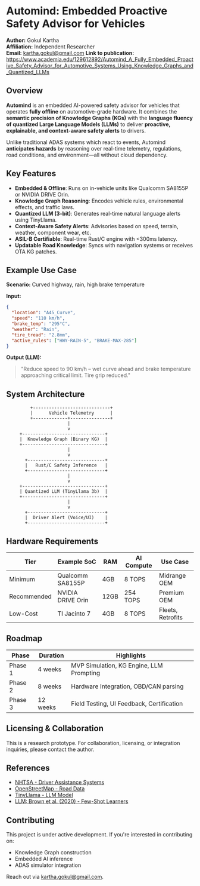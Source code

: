 
# Automind: Embedded Proactive Safety Advisor for Vehicles

**Author:** Gokul Kartha  
**Affiliation:** Independent Researcher  
**Email:** kartha.gokul@gmail.com 
**Link to publication:** https://www.academia.edu/129612892/Automind_A_Fully_Embedded_Proactive_Safety_Advisor_for_Automotive_Systems_Using_Knowledge_Graphs_and_Quantized_LLMs 
## Overview

**Automind** is an embedded AI-powered safety advisor for vehicles that operates **fully offline** on automotive-grade hardware. It combines the **semantic precision of Knowledge Graphs (KGs)** with the **language fluency of quantized Large Language Models (LLMs)** to deliver **proactive, explainable, and context-aware safety alerts** to drivers.

Unlike traditional ADAS systems which react to events, Automind **anticipates hazards** by reasoning over real-time telemetry, regulations, road conditions, and environment—all without cloud dependency.

## Key Features

- **Embedded & Offline**: Runs on in-vehicle units like Qualcomm SA8155P or NVIDIA DRIVE Orin.
- **Knowledge Graph Reasoning**: Encodes vehicle rules, environmental effects, and traffic laws.
- **Quantized LLM (3-bit)**: Generates real-time natural language alerts using TinyLlama.
- **Context-Aware Safety Alerts**: Advisories based on speed, terrain, weather, component wear, etc.
- **ASIL-B Certifiable**: Real-time Rust/C engine with <300ms latency.
- **Updatable Road Knowledge**: Syncs with navigation systems or receives OTA KG patches.


## Example Use Case

**Scenario:** Curved highway, rain, high brake temperature

**Input:**
```json
{
  "location": "A45_Curve",
  "speed": "110 km/h",
  "brake_temp": "295°C",
  "weather": "Rain",
  "tire_tread": "2.8mm",
  "active_rules": ["HWY-RAIN-5", "BRAKE-MAX-285"]
}
```

**Output (LLM):**
> "Reduce speed to 90 km/h – wet curve ahead and brake temperature approaching critical limit. Tire grip reduced."


## System Architecture

```
         +-----------------------------+
         |      Vehicle Telemetry      |
         +-------------+---------------+
                       |
                       v
     +-------------------------------+
     |  Knowledge Graph (Binary KG)  |
     +-------------------------------+
                       |
                       v
       +-----------------------------+
       |   Rust/C Safety Inference   |
       +-----------------------------+
                       |
                       v
     +-------------------------------+
     | Quantized LLM (TinyLlama 3b)  |
     +-------------------------------+
                       |
                       v
       +-----------------------------+
       |  Driver Alert (Voice/UI)    |
       +-----------------------------+
```

## Hardware Requirements

| Tier         | Example SoC         | RAM     | AI Compute | Use Case         |
|--------------|---------------------|---------|------------|------------------|
| Minimum      | Qualcomm SA8155P    | 4GB     | 8 TOPS     | Midrange OEM     |
| Recommended  | NVIDIA DRIVE Orin   | 12GB    | 254 TOPS   | Premium OEM      |
| Low-Cost     | TI Jacinto 7        | 4GB     | 8 TOPS     | Fleets, Retrofits |


## Roadmap

| Phase    | Duration | Highlights                                  |
|----------|----------|---------------------------------------------|
| Phase 1  | 4 weeks  | MVP Simulation, KG Engine, LLM Prompting    |
| Phase 2  | 8 weeks  | Hardware Integration, OBD/CAN parsing       |
| Phase 3  | 12 weeks | Field Testing, UI Feedback, Certification   |


## Licensing & Collaboration

This is a research prototype. For collaboration, licensing, or integration inquiries, please contact the author.

## References

- [NHTSA - Driver Assistance Systems](https://www.nhtsa.gov/equipment/driver-assistance-technologies)
- [OpenStreetMap - Road Data](https://www.openstreetmap.org/)
- [TinyLlama - LLM Model](https://huggingface.co/cognitivecomputations/TinyLlama-1.1B-Chat-v1.0)
- [LLM: Brown et al. (2020) - Few-Shot Learners](https://proceedings.neurips.cc/paper/2020/file/1457c0d6bfcb4967418bfb8ac142f64a-Paper.pdf)

## Contributing

This project is under active development. If you're interested in contributing on:

- Knowledge Graph construction
- Embedded AI inference
- ADAS simulator integration

Reach out via [kartha.gokul@gmail.com](mailto:kartha.gokul@gmail.com).

